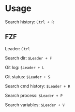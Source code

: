 # Usage

Search history: `Ctrl + R`

## FZF

Leader: `Ctrl`

Search dir: `$Leader + F`

Git log: `$Leader + L`

Git status: `$Leader + S`

Search cmd history: `$Leader + R`

Search process: `$Leader + P`

Search variables: `$Leader + V`
